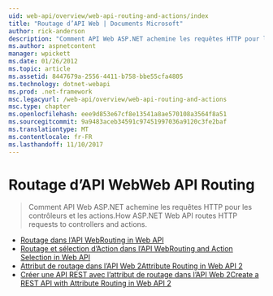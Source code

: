 ```yaml
---
uid: web-api/overview/web-api-routing-and-actions/index
title: "Routage d’API Web | Documents Microsoft"
author: rick-anderson
description: "Comment API Web ASP.NET achemine les requêtes HTTP pour les contrôleurs et les actions."
ms.author: aspnetcontent
manager: wpickett
ms.date: 01/26/2012
ms.topic: article
ms.assetid: 8447679a-2556-4411-b758-bbe55cfa4805
ms.technology: dotnet-webapi
ms.prod: .net-framework
msc.legacyurl: /web-api/overview/web-api-routing-and-actions
msc.type: chapter
ms.openlocfilehash: eee9d853e67cf8e13541a8ae570108a3564f8a51
ms.sourcegitcommit: 9a9483aceb34591c97451997036a9120c3fe2baf
ms.translationtype: MT
ms.contentlocale: fr-FR
ms.lasthandoff: 11/10/2017
---
```

<a name="web-api-routing"></a><span data-ttu-id="64d72-103">Routage d’API Web</span><span class="sxs-lookup"><span data-stu-id="64d72-103">Web API Routing</span></span>
====================
> <span data-ttu-id="64d72-104">Comment API Web ASP.NET achemine les requêtes HTTP pour les contrôleurs et les actions.</span><span class="sxs-lookup"><span data-stu-id="64d72-104">How ASP.NET Web API routes HTTP requests to controllers and actions.</span></span>


- [<span data-ttu-id="64d72-105">Routage dans l’API Web</span><span class="sxs-lookup"><span data-stu-id="64d72-105">Routing in Web API</span></span>](routing-in-aspnet-web-api.md)
- [<span data-ttu-id="64d72-106">Routage et sélection d’Action dans l’API Web</span><span class="sxs-lookup"><span data-stu-id="64d72-106">Routing and Action Selection in Web API</span></span>](routing-and-action-selection.md)
- [<span data-ttu-id="64d72-107">Attribut de routage dans l’API Web 2</span><span class="sxs-lookup"><span data-stu-id="64d72-107">Attribute Routing in Web API 2</span></span>](attribute-routing-in-web-api-2.md)
- [<span data-ttu-id="64d72-108">Créer une API REST avec l’attribut de routage dans l’API Web 2</span><span class="sxs-lookup"><span data-stu-id="64d72-108">Create a REST API with Attribute Routing in Web API 2</span></span>](create-a-rest-api-with-attribute-routing.md)
